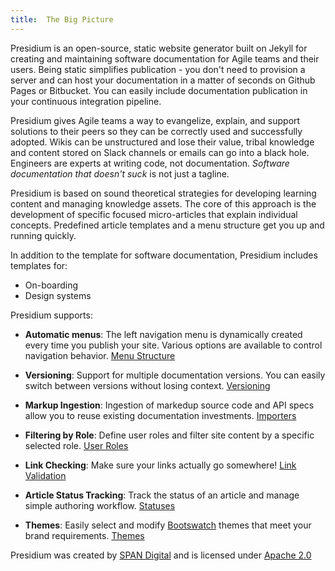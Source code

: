 ```yaml
---
title:  The Big Picture
---
```



Presidium is an open-source, static website generator built on Jekyll for creating and maintaining software documentation for Agile teams and their users. Being static simplifies publication - you don't need to provision a server and can host your documentation in a matter of seconds on Github Pages or Bitbucket. You can easily include documentation publication in your continuous integration pipeline.

Presidium gives Agile teams a way to evangelize, explain, and support solutions to their peers so they can be correctly used and successfully adopted. Wikis can be unstructured and lose their value, tribal knowledge and content stored on Slack channels or emails can go into a black hole. Engineers are experts at writing code, not documentation. *Software documentation that doesn't suck* is not just a tagline.

Presidium is based on sound theoretical strategies for developing learning content and managing knowledge assets. The core of this approach is the development of specific focused micro-articles that explain individual concepts. Predefined article templates and a menu structure get you up and running quickly.

In addition to the template for software documentation, Presidium includes templates for:
* On-boarding
* Design systems

Presidium supports:

* **Automatic menus**: The left navigation menu is dynamically created every time you publish your site. Various options are available to control navigation behavior. [Menu Structure ]({{site.baseurl}}/key-concepts/#menu-structure-and-behavior)

* **Versioning**: Support for multiple documentation versions. You can easily switch between versions without losing context. [Versioning]({{site.baseurl}}/recipes/versioning/)

* **Markup Ingestion**: Ingestion of markedup source code and API specs allow you to reuse existing documentation investments. [Importers]({{site.baseurl}}/reference/importers/)

* **Filtering by Role**: Define user roles and filter site content by a specific selected role. [User Roles]({{site.baseurl}}/reference/front-matter/#user-roles)

* **Link Checking**: Make sure your links actually go somewhere! [Link Validation]({{site.baseurl}}/tools/)

* **Article Status Tracking**: Track the status of an article and manage simple authoring workflow. [Statuses]({{site.baseurl}}/reference/#directories)

* **Themes**: Easily select and modify [Bootswatch](https://bootswatch.com/) themes that meet your brand requirements. [Themes]({{site.baseurl}}/reference/#themes)


Presidium was created by [SPAN Digital](http://www.spandigital.com) and is licensed under [Apache 2.0](/updates/#license)
